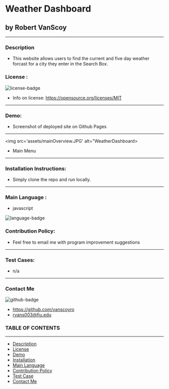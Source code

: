 
# Weather Dashboard
## by Robert VanScoy
_______________________________________________________________
### Description 
* This website allows users to find the current and five day weather forcast for a city they enter in the Search Box.
  
### License : 
<img src='https://img.shields.io/badge/license-MIT-blue' alt="license-badge">
  
* Info on license: https://opensource.org/licenses/MIT
_______________________________________________________________

### Demo:
* Screenshot of deployed site on Github Pages

_______________________________________________________________


<img src='assets/mainOverview.JPG' alt="WeatherDashboard>

* Main Menu

_______________________________________________________________

### Installation Instructions:
* Simply clone the repo and run locally.

_______________________________________________________________

### Main Language : 
* javascript
<img src = "https://img.shields.io/badge/javascript%20-%2343853D.svg" alt="language-badge">

### Contribution Policy: 
* Feel free to email me with program improvement suggestions
_______________________________________________________________
### Test Cases:
* n/a
_______________________________________________________________
### Contact Me 

<img src='https://img.shields.io/badge/github-vanscoyro-orange' alt="github-badge">

* https://github.com/vanscoyro
* rvans003@fiu.edu

### TABLE OF CONTENTS 
_______________________________________________________________
* [Description](#description)
* [License](#license-)
* [Demo](#demo)
* [Installation](#installation-instructions)
* [Main Language](#main-language-)
* [Contribution Policy](#contribution-policy)
* [Test Case](#test-cases)
* [Contact Me](#contact-me)



    
  

